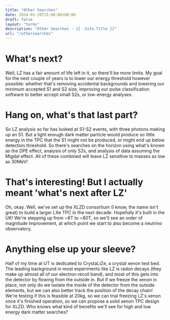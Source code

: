 ```yaml
---
title: "Other Searches"
date: 2024-03-28T15:00:00+00:00
draft: false
layout: "terms"
description: "Other Searches - {{ .Site.Title }}"
url: "/othersearches"
---
```


# What's next?

Well, LZ has a fair amount of life left in it, so there'll be more limits. My goal for the next couple of years is to lower our energy threshold however possible: whether that's removing accidental backgrounds and lowering our minimum accepted S1 and S2 size, improving our pulse classification software to better accept small S2s, or low-energy analyses.

# Hang on, what's that last part?

So LZ analysis so far has looked at S1-S2 events, with three photons making up an S1. But a light enough dark matter particle would produce so little energy in the TPC that the S1 might not be produced, or might end up below detection threshold. So there's searches on the horizon using what's known as the DPE effect, analysis of only S2s, and analysis of data assuming the Migdal effect. All of these combined will leave LZ sensitive to masses as low as 30MeV!

# That's interesting! But I actually meant 'what's next after LZ'

Oh, okay. Well, we've set up the XLZD consortium (I know, the name isn't great) to build a larger LXe TPC in the next decade. Hopefully it's built in the UK! We're stepping up from ~8T to ~80T, so we'll see an order of magnitude improvement, at which point we start to also become a neutrino observatory.

# Anything else up your sleeve?

Half of my time at UT is dedicated to CrystaLiZe, a crystal xenon test bed. The leading background in most experiments like LZ is radon decays (they make up almost all of our electron recoil band), and most of this gets into the detector by flowing from the outside in. But if we freeze the xenon in place, not only do we isolate the inside of the detector from the outside elements, but we can also better track the position of the decay chain! We're testing if this is feasible at 20kg, so we can trial freezing LZ's xenon once it's finished operation, so we can propose a solid xenon TPC design for XLZD. Who knows what kind of benefits we'll see for high and low energy dark matter searches?